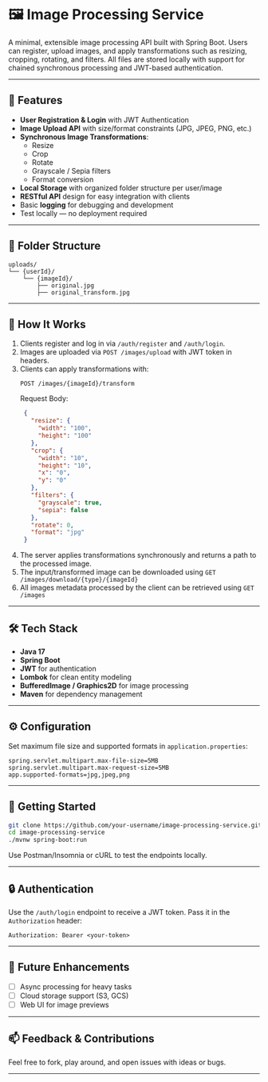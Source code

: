 # 🖼️ Image Processing Service

A minimal, extensible image processing API built with Spring Boot. Users can register, upload images, and apply transformations such as resizing, cropping, rotating, and filters. All files are stored locally with support for chained synchronous processing and JWT-based authentication.

---

## 🚀 Features

- **User Registration & Login** with JWT Authentication
- **Image Upload API** with size/format constraints (JPG, JPEG, PNG, etc.)
- **Synchronous Image Transformations**:
  - Resize
  - Crop
  - Rotate
  - Grayscale / Sepia filters
  - Format conversion
- **Local Storage** with organized folder structure per user/image
- **RESTful API** design for easy integration with clients
- Basic **logging** for debugging and development
- Test locally — no deployment required

---

## 📁 Folder Structure

```
uploads/
└── {userId}/
    └── {imageId}/
        ├── original.jpg
        ├── original_transform.jpg
```

---

## 🧠 How It Works

1. Clients register and log in via `/auth/register` and `/auth/login`.
2. Images are uploaded via `POST /images/upload` with JWT token in headers.
3. Clients can apply transformations with:
   ```http
   POST /images/{imageId}/transform
   ```
   Request Body:
   ```json
    {
      "resize": {
        "width": "100",
        "height": "100"
      },
      "crop": {
        "width": "10",
        "height": "10",
        "x": "0",
        "y": "0"
      },
      "filters": {
        "grayscale": true,
        "sepia": false
      },
      "rotate": 0,
      "format": "jpg"
    }
   ```
4. The server applies transformations synchronously and returns a path to the processed image.
5. The input/transformed image can be downloaded using `GET /images/download/{type}/{imageId}`
6. All images metadata processed by the client can be retrieved using `GET /images`

---

## 🛠️ Tech Stack

- **Java 17**
- **Spring Boot**
- **JWT** for authentication
- **Lombok** for clean entity modeling
- **BufferedImage / Graphics2D** for image processing
- **Maven** for dependency management

---

## ⚙️ Configuration

Set maximum file size and supported formats in `application.properties`:

```properties
spring.servlet.multipart.max-file-size=5MB
spring.servlet.multipart.max-request-size=5MB
app.supported-formats=jpg,jpeg,png
```

---

## 🧪 Getting Started

```bash
git clone https://github.com/your-username/image-processing-service.git
cd image-processing-service
./mvnw spring-boot:run
```

Use Postman/Insomnia or cURL to test the endpoints locally.

---

## 🔒 Authentication

Use the `/auth/login` endpoint to receive a JWT token. Pass it in the `Authorization` header:

```
Authorization: Bearer <your-token>
```

---

## 🧹 Future Enhancements

- [ ] Async processing for heavy tasks
- [ ] Cloud storage support (S3, GCS)
- [ ] Web UI for image previews

---

## 📫 Feedback & Contributions

Feel free to fork, play around, and open issues with ideas or bugs.

---
